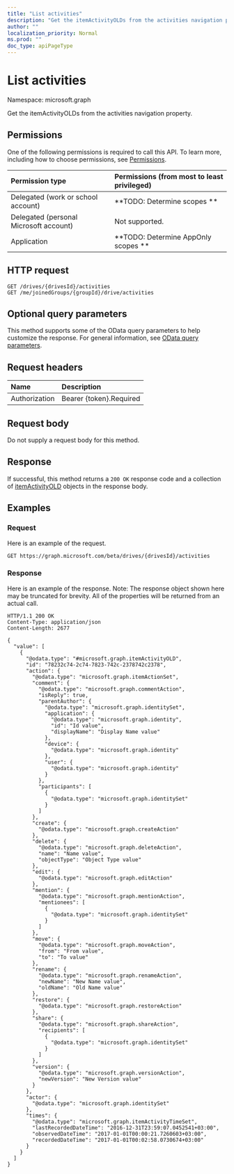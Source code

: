 ```yaml
---
title: "List activities"
description: "Get the itemActivityOLDs from the activities navigation property."
author: ""
localization_priority: Normal
ms.prod: ""
doc_type: apiPageType
---
```


# List activities

Namespace: microsoft.graph

Get the itemActivityOLDs from the activities navigation property.

## Permissions
One of the following permissions is required to call this API. To learn more, including how to choose permissions, see [Permissions](/concepts/permissions-reference.md).

|Permission type|Permissions (from most to least privileged)|
|:---|:---|
|Delegated (work or school account)|**TODO: Determine scopes **|
|Delegated (personal Microsoft account)|Not supported.|
|Application|**TODO: Determine AppOnly scopes **|

## HTTP request
<!-- {
  "blockType": "ignored"
}
-->
``` http
GET /drives/{drivesId}/activities
GET /me/joinedGroups/{groupId}/drive/activities
```

## Optional query parameters
This method supports some of the OData query parameters to help customize the response. For general information, see [OData query parameters](/graph/query-parameters).

## Request headers
|Name|Description|
|:---|:---|
|Authorization|Bearer {token}.Required|

## Request body
Do not supply a request body for this method.

## Response
If successful, this method returns a `200 OK` response code and a collection of [itemActivityOLD](../resources/itemactivityold.md) objects in the response body.

## Examples

### Request
Here is an example of the request.
<!-- {
  "blockType": "request",
  "name": "get_itemactivityold"
}
-->
``` http
GET https://graph.microsoft.com/beta/drives/{drivesId}/activities
```

### Response
Here is an example of the response. Note: The response object shown here may be truncated for brevity. All of the properties will be returned from an actual call.
<!-- {
  "blockType": "response",
  "truncated": true,
  "@odata.type": "collection(microsoft.graph.itemactivityold)"
}
-->
``` http
HTTP/1.1 200 OK
Content-Type: application/json
Content-Length: 2677

{
  "value": [
    {
      "@odata.type": "#microsoft.graph.itemActivityOLD",
      "id": "78232c74-2c74-7823-742c-2378742c2378",
      "action": {
        "@odata.type": "microsoft.graph.itemActionSet",
        "comment": {
          "@odata.type": "microsoft.graph.commentAction",
          "isReply": true,
          "parentAuthor": {
            "@odata.type": "microsoft.graph.identitySet",
            "application": {
              "@odata.type": "microsoft.graph.identity",
              "id": "Id value",
              "displayName": "Display Name value"
            },
            "device": {
              "@odata.type": "microsoft.graph.identity"
            },
            "user": {
              "@odata.type": "microsoft.graph.identity"
            }
          },
          "participants": [
            {
              "@odata.type": "microsoft.graph.identitySet"
            }
          ]
        },
        "create": {
          "@odata.type": "microsoft.graph.createAction"
        },
        "delete": {
          "@odata.type": "microsoft.graph.deleteAction",
          "name": "Name value",
          "objectType": "Object Type value"
        },
        "edit": {
          "@odata.type": "microsoft.graph.editAction"
        },
        "mention": {
          "@odata.type": "microsoft.graph.mentionAction",
          "mentionees": [
            {
              "@odata.type": "microsoft.graph.identitySet"
            }
          ]
        },
        "move": {
          "@odata.type": "microsoft.graph.moveAction",
          "from": "From value",
          "to": "To value"
        },
        "rename": {
          "@odata.type": "microsoft.graph.renameAction",
          "newName": "New Name value",
          "oldName": "Old Name value"
        },
        "restore": {
          "@odata.type": "microsoft.graph.restoreAction"
        },
        "share": {
          "@odata.type": "microsoft.graph.shareAction",
          "recipients": [
            {
              "@odata.type": "microsoft.graph.identitySet"
            }
          ]
        },
        "version": {
          "@odata.type": "microsoft.graph.versionAction",
          "newVersion": "New Version value"
        }
      },
      "actor": {
        "@odata.type": "microsoft.graph.identitySet"
      },
      "times": {
        "@odata.type": "microsoft.graph.itemActivityTimeSet",
        "lastRecordedDateTime": "2016-12-31T23:59:07.0452541+03:00",
        "observedDateTime": "2017-01-01T00:00:21.7260603+03:00",
        "recordedDateTime": "2017-01-01T00:02:58.0730674+03:00"
      }
    }
  ]
}
```


